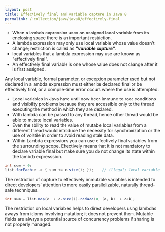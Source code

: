 ```yaml
---
layout: post
title: Effectively final and variable capture in Java 8
permalink: /:collection/java/java8/effectively-final
---
```


* When a lambda expression uses an assigned local variable from its enclosing space there is an important restriction. 
* A lambda expression may only use local variable whose value doesn’t change; restriction is called as ***"variable capture"***.
* local variables that a lambda expression may use are known as "effectively final". 
* An effectively final variable is one whose value does not change after it is first assigned.

Any local variable, formal parameter, or exception parameter used but not declared in a lambda expression must either be declared final or be effectively final, or a compile-time error occurs where the use is attempted.
* Local variables in Java have until now been immune to race conditions and visibility problems because they are accessible only to the thread executing the method in which they are declared. 
* With lambda can be passed to any thread, hence other thread would be able to mutate local variables.
* Even the ability to read the value of mutable local variables from a different thread would introduce the necessity for synchronization or the use of volatile in order to avoid reading stale data.
* Within Lambda expressions you can use effectively final variables from the surrounding scope. Effectively means that it is not mandatory to declare variable final but make sure you do not change its state within the lambda expresssion.

```java
int sum = 0;
list.forEach(e -> { sum += e.size(); });    // illegal; local variable 'sum' is not effectively final
```
The restriction of capture to effectively immutable variables is intended to direct developers’ attention to more easily parallelizable, naturally thread-safe techniques.
```java
int sum = list.map(e -> e.size()).reduce(0, (a, b) -> a+b);
```
The restriction on local variables helps to direct developers using lambdas aways from idioms involving mutation; it does not prevent them. Mutable fields are always a potential source of concurrency problems if sharing is not properly managed.
